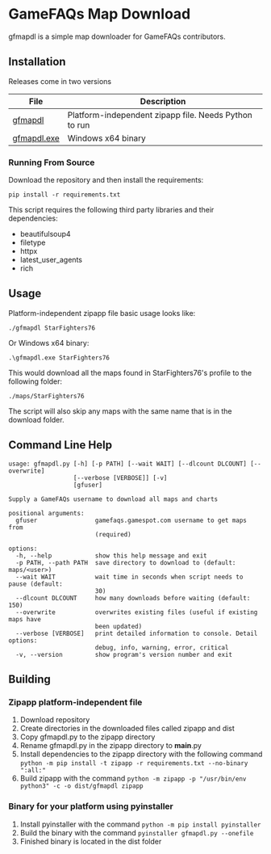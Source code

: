 # GameFAQs Map Download

gfmapdl is a simple map downloader for GameFAQs contributors.

## Installation

Releases come in two versions

| File                                                                                    | Description                                           |
| --------------------------------------------------------------------------------------- | ----------------------------------------------------- |
| [gfmapdl](https://github.com/jddecker/gfmapdl/releases/latest/download/gfmapdl)         | Platform-independent zipapp file. Needs Python to run |
| [gfmapdl.exe](https://github.com/jddecker/gfmapdl/releases/latest/download/gfmapdl.exe) | Windows x64 binary                                    |

### Running From Source

Download the repository and then install the requirements:

`pip install -r requirements.txt`

This script requires the following third party libraries and their dependencies:
* beautifulsoup4
* filetype
* httpx
* latest_user_agents
* rich

## Usage

Platform-independent zipapp file basic usage looks like:

`./gfmapdl StarFighters76`

Or Windows x64 binary:

`.\gfmapdl.exe StarFighters76`

This would download all the maps found in StarFighters76's profile to the following folder:

`./maps/StarFighters76`

The script will also skip any maps with the same name that is in the download folder.

## Command Line Help

```
usage: gfmapdl.py [-h] [-p PATH] [--wait WAIT] [--dlcount DLCOUNT] [--overwrite]
                  [--verbose [VERBOSE]] [-v]
                  [gfuser]

Supply a GameFAQs username to download all maps and charts

positional arguments:
  gfuser                gamefaqs.gamespot.com username to get maps from
                        (required)

options:
  -h, --help            show this help message and exit
  -p PATH, --path PATH  save directory to download to (default: maps/<user>)
  --wait WAIT           wait time in seconds when script needs to pause (default:
                        30)
  --dlcount DLCOUNT     how many downloads before waiting (default: 150)
  --overwrite           overwrites existing files (useful if existing maps have
                        been updated)
  --verbose [VERBOSE]   print detailed information to console. Detail options:
                        debug, info, warning, error, critical
  -v, --version         show program's version number and exit
```

## Building

### Zipapp platform-independent file

1. Download repository
2. Create directories in the downloaded files called zipapp and dist
3. Copy gfmapdl.py to the zipapp directory
4. Rename gfmapdl.py in the zipapp directory to __main__.py
5. Install dependencies to the zipapp directory with the following command `python -m pip install -t zipapp -r requirements.txt --no-binary ":all:"`
6. Build zipapp with the command `python -m zipapp -p "/usr/bin/env python3" -c -o dist/gfmapdl zipapp`

### Binary for your platform using pyinstaller

1. Install pyinstaller with the command `python -m pip install pyinstaller`
2. Build the binary with the command `pyinstaller gfmapdl.py --onefile`
3. Finished binary is located in the dist folder
